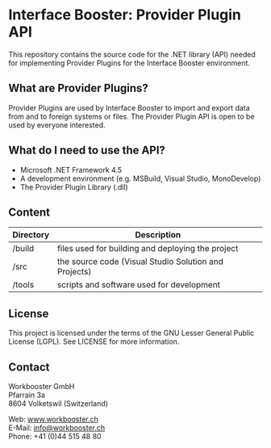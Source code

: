 Interface Booster: Provider Plugin API
===================================

This repository contains the source code for the .NET library (API) needed for implementing Provider Plugins for the Interface Booster environment.

## What are Provider Plugins?

Provider Plugins are used by Interface Booster to import and export data from and to foreign systems or files. The Provider Plugin API is open to be used by everyone interested.

## What do I need to use the API?

* Microsoft .NET Framework 4.5
* A development environment (e.g. MSBuild, Visual Studio, MonoDevelop)
* The Provider Plugin Library (.dll)

## Content

Directory | Description
----------| -------------
/build | files used for building and deploying the project
/src | the source code (Visual Studio Solution and Projects)
/tools | scripts and software used for development

## License

This project is licensed under the terms of the GNU Lesser General Public License (LGPL). See LICENSE for more information.

## Contact

Workbooster GmbH<br/>
Pfarrain 3a<br/>
8604 Volketswil (Switzerland)<br/>

Web: www.workbooster.ch<br/>
E-Mail: info@workbooster.ch<br/>
Phone: +41 (0)44 515 48 80<br/>